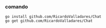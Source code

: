 
### comando
```batch
go install github.com/RicardoValladares/Chat
go get github.com/RicardoValladares/Chat
```
